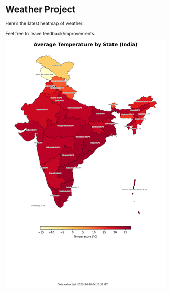 # Weather Project

Here’s the latest heatmap of weather:

Feel free to leave feedback/improvements.

![India Heatmap](docs/assets/india_heatmap.png?v=FFF4E5)
